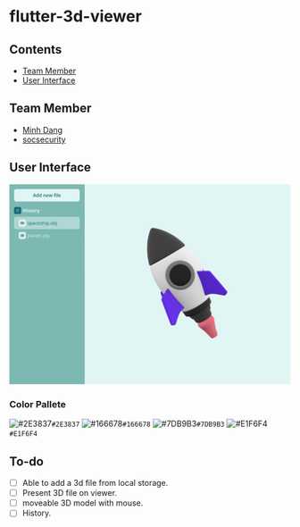 # flutter-3d-viewer
## Contents
   * [Team Member](#team-member)
   * [User Interface](#user-interface)
## Team Member
- [Minh Dang](https://github.com/minhdangphuoc)
- [socsecurity](https://github.com/socsecurity)
## User Interface
![alt homescreen](homescreen.png "Home Screen")
### Color Pallete
![#2E3837](https://via.placeholder.com/15/2E3837/000000?text=+)`#2E3837`
![#166678](https://via.placeholder.com/15/166678/000000?text=+)`#166678`
![#7DB9B3](https://via.placeholder.com/15/7DB9B3/000000?text=+)`#7DB9B3`
![#E1F6F4](https://via.placeholder.com/15/E1F6F4/000000?text=+)`#E1F6F4`

## To-do
- [ ] Able to add a 3d file from local storage.
- [ ] Present 3D file on viewer.
- [ ] moveable 3D model with mouse.
- [ ] History.
